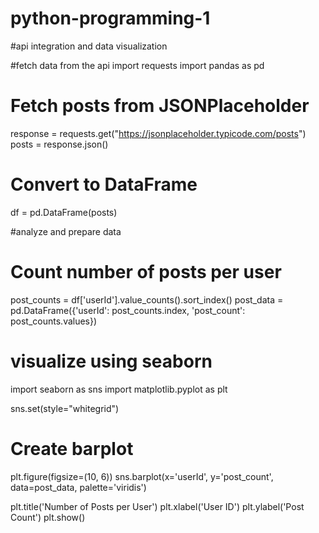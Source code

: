 # python-programming-1
#api integration and data visualization

#fetch data from the api
import requests
import pandas as pd

# Fetch posts from JSONPlaceholder
response = requests.get("https://jsonplaceholder.typicode.com/posts")
posts = response.json()

# Convert to DataFrame
df = pd.DataFrame(posts)

#analyze and prepare data

# Count number of posts per user
post_counts = df['userId'].value_counts().sort_index()
post_data = pd.DataFrame({'userId': post_counts.index, 'post_count': post_counts.values})

# visualize using seaborn
import seaborn as sns
import matplotlib.pyplot as plt

sns.set(style="whitegrid")

# Create barplot
plt.figure(figsize=(10, 6))
sns.barplot(x='userId', y='post_count', data=post_data, palette='viridis')

plt.title('Number of Posts per User')
plt.xlabel('User ID')
plt.ylabel('Post Count')
plt.show()

